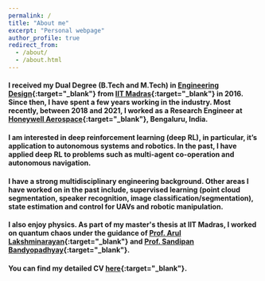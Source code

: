 ```yaml
---
permalink: /
title: "About me"
excerpt: "Personal webpage"
author_profile: true
redirect_from: 
  - /about/
  - /about.html
---
```


#### I received my Dual Degree (B.Tech and M.Tech) in [Engineering Design](https://ed.iitm.ac.in){:target="_blank"} from [IIT Madras](https://www.iitm.ac.in/){:target="_blank"} in 2016. Since then, I have spent a few years working in the industry. Most recently, between 2018 and 2021, I worked as a Research Engineer at [Honeywell Aerospace](https://aerospace.honeywell.com){:target="_blank"}, Bengaluru, India.

#### I am interested in deep reinforcement learning (deep RL), in particular, it’s application to autonomous systems and robotics. In the past, I have applied deep RL to problems such as multi-agent co-operation and autonomous navigation.

#### I have a strong multidisciplinary engineering background. Other areas I have worked on in the past include, supervised learning (point cloud segmentation, speaker recognition, image classification/segmentation), state estimation and control for UAVs and robotic manipulation.

#### I also enjoy physics. As part of my master's thesis at IIT Madras, I worked on quantum chaos under the guidance of [Prof. Arul Lakshminarayan](https://physics.iitm.ac.in/~arul/index.html){:target="_blank"} and [Prof. Sandipan Bandyopadhyay](https://ed.iitm.ac.in/~sandipan/){:target="_blank"}. 

#### You can find my detailed CV [here](https://adi3e08.github.io/files/cv.pdf){:target="_blank"}.
